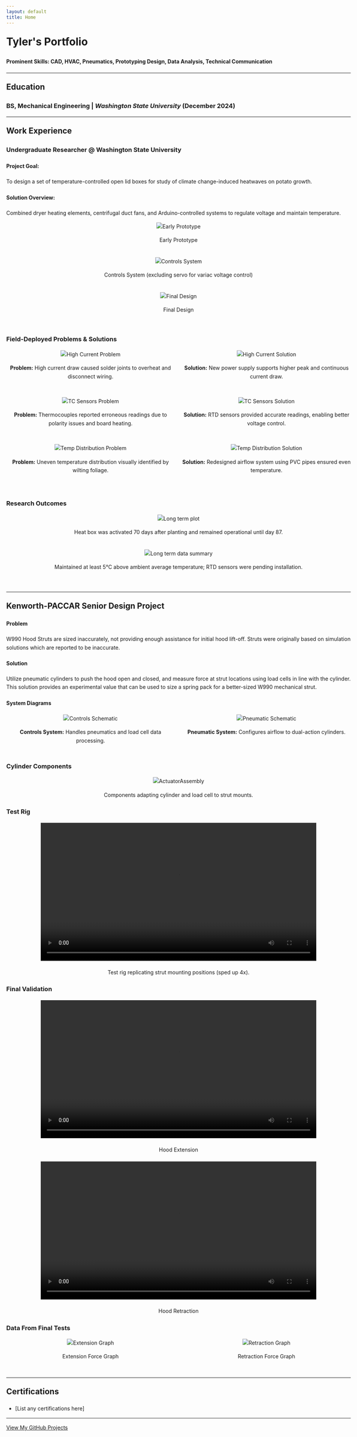 ```yaml
---
layout: default
title: Home
---
```


# **Tyler's Portfolio**
#### **Prominent Skills**: CAD, HVAC, Pneumatics, Prototyping Design, Data Analysis, Technical Communication  

<style>
  * {
    box-sizing: border-box; /* Ensures padding doesn't break layout */
  }
  body {
    max-width: 1200px; /* Limit the width */
    margin: 0 auto; /* Center the page */
    padding: 0 20px; /* Add horizontal padding */
    line-height: 1.6; /* Improve readability */
  }
  header {
    text-align: center; /* Center align header content */
    margin: 30px 0; /* Add space above and below */
  }
  header img {
    max-width: 150px; /* Logo size */
    margin-bottom: 15px; /* Add space below the logo */
  }
  h1, h2, h3, h4 {
    margin-top: 20px; /* Space above headings */
  }
  img {
    max-width: 100%; /* Prevent images from overflowing */
    height: auto;
  }
  .wide-content {
    display: flex;
    justify-content: center;
    flex-direction: column;
    margin-bottom: 20px; /* Space below sections */
  }
  .content-row {
    display: flex;
    justify-content: space-between;
    gap: 20px; /* Adds spacing between columns */
    margin-bottom: 30px; /* Space below row */
  }
  .content-column {
    text-align: center;
    flex: 1; /* Ensures equal column width */
  }
  video {
    display: block;
    margin: 0 auto 20px auto; /* Center video with space below */
  }
</style>

---

## **Education**
### **BS, Mechanical Engineering** | *Washington State University* (December 2024)

---

## **Work Experience**

### **Undergraduate Researcher @ Washington State University**
#### **Project Goal**: 
  To design a set of temperature-controlled open lid boxes for study of climate change-induced heatwaves on potato growth.
  
#### **Solution Overview**:
  Combined dryer heating elements, centrifugal duct fans, and Arduino-controlled systems to regulate voltage and maintain temperature.

<div class="wide-content">
  <div style="text-align: center; margin-bottom: 20px;">
    <img src="assets/img/Early Prototype Box 2.jpg" alt="Early Prototype">
    <p>Early Prototype</p>
  </div>
  <div style="text-align: center; margin-bottom: 20px;">
    <img src="assets/img/Controls Box.jpg" alt="Controls System">
    <p>Controls System (excluding servo for variac voltage control)</p>
  </div>
  <div style="text-align: center; margin-bottom: 20px;">
    <img src="assets/img/early deployment.jpg" alt="Final Design">
    <p>Final Design</p>
  </div>
</div>

### **Field-Deployed Problems & Solutions**
<div class="wide-content">
  <div class="content-row">
    <div class="content-column">
      <img src="assets/img/Variac Solder joints.jpg" alt="High Current Problem">
      <p><strong>Problem:</strong> High current draw caused solder joints to overheat and disconnect wiring.</p>
    </div>
    <div class="content-column">
      <img src="assets/img/30amp Variac.jpg" alt="High Current Solution">
      <p><strong>Solution:</strong> New power supply supports higher peak and continuous current draw.</p>
    </div>
  </div>

  <div class="content-row">
    <div class="content-column">
      <img src="assets/img/TC testing.jpg" alt="TC Sensors Problem">
      <p><strong>Problem:</strong> Thermocouples reported erroneous readings due to polarity issues and board heating.</p>
    </div>
    <div class="content-column">
      <img src="assets/img/RTD Logger.jpg" alt="TC Sensors Solution">
      <p><strong>Solution:</strong> RTD sensors provided accurate readings, enabling better voltage control.</p>
    </div>
  </div>

  <div class="content-row">
    <div class="content-column">
      <img src="assets/img/Wilting picture.jpg" alt="Temp Distribution Problem">
      <p><strong>Problem:</strong> Uneven temperature distribution visually identified by wilting foliage.</p>
    </div>
    <div class="content-column">
      <img src="assets/img/PVC System.jpg" alt="Temp Distribution Solution">
      <p><strong>Solution:</strong> Redesigned airflow system using PVC pipes ensured even temperature.</p>
    </div>
  </div>
</div>

### **Research Outcomes**
<div class="wide-content">
  <div style="text-align: center; margin-bottom: 20px;">
    <img src="assets/Plots-Data/Research Project/long term plot.JPG" alt="Long term plot">
    <p>Heat box was activated 70 days after planting and remained operational until day 87.</p>
  </div>
  <div style="text-align: center; margin-bottom: 20px;">
    <img src="assets/Plots-Data/Research Project/Long term data.JPG" alt="Long term data summary">
    <p>Maintained at least 5°C above ambient average temperature; RTD sensors were pending installation.</p>
  </div>
</div>

---

## **Kenworth-PACCAR Senior Design Project**
#### **Problem**  
W990 Hood Struts are sized inaccurately, not providing enough assistance for initial hood lift-off. Struts were originally based on simulation solutions which are reported to be inaccurate. 

#### **Solution**  
Utilize pneumatic cylinders to push the hood open and closed, and measure force at strut locations using load cells in line with the cylinder. This solution provides an experimental value that can be used to size a spring pack for a better-sized W990 mechanical strut.

#### **System Diagrams**
<div class="content-row">
  <div class="content-column">
    <img src="assets/img/Kenworth/Controls.png" alt="Controls Schematic">
    <p><strong>Controls System:</strong> Handles pneumatics and load cell data processing.</p>
  </div>
  <div class="content-column">
    <img src="assets/img/Kenworth/Pneumatic.png" alt="Pneumatic Schematic">
    <p><strong>Pneumatic System:</strong> Configures airflow to dual-action cylinders.</p>
  </div>
</div>

### **Cylinder Components**
<div style="text-align: center; margin-bottom: 20px;">
  <img src="assets/img/Kenworth/ActuatorAssembly.JPG" alt="ActuatorAssembly">
  <p>Components adapting cylinder and load cell to strut mounts.</p>
</div>

### **Test Rig**
<div style="text-align: center; margin-bottom: 20px;">
  <video width="80%" controls>
    <source src="assets/img/Kenworth/TestRig.mp4" type="video/mp4">
    Your browser does not support the video tag.
  </video>
  <p>Test rig replicating strut mounting positions (sped up 4x).</p>
</div>

### **Final Validation**
<div style="text-align: center; margin-bottom: 20px;">
  <video width="80%" controls>
    <source src="assets/img/Kenworth/Extension.mp4" type="video/mp4">
    Your browser does not support the video tag.
  </video>
  <p>Hood Extension</p>
</div>
<div style="text-align: center; margin-bottom: 20px;">
  <video width="80%" controls>
    <source src="assets/img/Kenworth/Retraction.mp4" type="video/mp4">
    Your browser does not support the video tag.
  </video>
  <p>Hood Retraction</p>
</div>

### **Data From Final Tests**
<div class="content-row">
  <div class="content-column">
    <img src="assets/img/Kenworth/Extension.png" alt="Extension Graph">
    <p>Extension Force Graph</p>
  </div>
  <div class="content-column">
    <img src="assets/img/Kenworth/Retraction.png" alt="Retraction Graph">
    <p>Retraction Force Graph</p>
  </div>
</div>

---

## **Certifications**
- [List any certifications here]

---

[View My GitHub Projects](https://github.com/yourusername)



